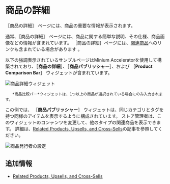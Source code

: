 # 商品の詳細

［商品の詳細］ ページには、商品の重要な情報が表示されます。

通常、［商品の詳細］ ページには、商品に関する簡単な説明、その仕様、商品画像などの情報が含まれています。 ［商品の詳細］ページには、[関連商品](../../managing-a-catalog/creating-and-managing-products/products/related-products-up-sells-and-cross-sells.md)へのリンクも含まれている場合があります 。

以下の強調表示されているサンプルページはMinium Acceleratorを使用して構築されており、［**商品の詳細**］、［**商品パブリッシャー**］、および ［**Product Comparison Bar**］ ウィジェットが含まれています。

![商品詳細ウィジェット](./product-details/images/01.png)

```{note}
   *商品比較バー*ウィジェットは、1つ以上の商品が選択されている場合にのみ入力されます。
```

この例では、 ［**商品パブリッシャー**］ ウィジェットは、同じカテゴリとタグを持つ同様のアイテムを表示するように構成されています。 ストア管理者は、このウィジェットのコンテンツを変更して、他のタイプの関連商品を表示できます。 詳細は、[Related Products, Upsells, and Cross-Sells](../../managing-a-catalog/creating-and-managing-products/products/related-products-up-sells-and-cross-sells.md)の記事を参照してください。

![商品発行者の設定](./product-details/images/02.png)

## 追加情報

* [Related Products, Upsells, and Cross-Sells](../../managing-a-catalog/creating-and-managing-products/products/related-products-up-sells-and-cross-sells.md)
